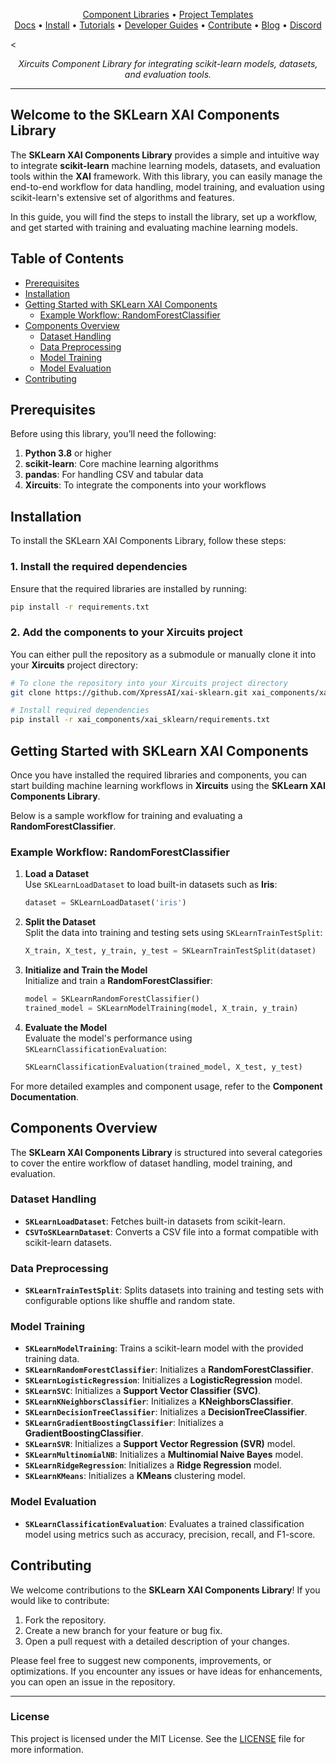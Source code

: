 



<p align="center">
  <a href="https://github.com/XpressAI/xircuits/tree/master/xai_components#xircuits-component-library-list">Component Libraries</a> •
  <a href="https://github.com/XpressAI/xircuits/tree/master/project-templates#xircuits-project-templates-list">Project Templates</a>
  <br>
  <a href="https://xircuits.io/">Docs</a> •
  <a href="https://xircuits.io/docs/Installation">Install</a> •
  <a href="https://xircuits.io/docs/category/tutorials">Tutorials</a> •
  <a href="https://xircuits.io/docs/category/developer-guide">Developer Guides</a> •
  <a href="https://github.com/XpressAI/xircuits/blob/master/CONTRIBUTING.md">Contribute</a> •
  <a href="https://www.xpress.ai/blog/">Blog</a> •
  <a href="https://discord.com/invite/vgEg2ZtxCw">Discord</a>
</p>

<

<p align="center"><i>Xircuits Component Library for integrating scikit-learn models, datasets, and evaluation tools.</i></p>

---

## Welcome to the SKLearn XAI Components Library

The **SKLearn XAI Components Library** provides a simple and intuitive way to integrate **scikit-learn** machine learning models, datasets, and evaluation tools within the **XAI**  framework. With this library, you can easily manage the end-to-end workflow for data handling, model training, and evaluation using scikit-learn's extensive set of algorithms and features.

In this guide, you will find the steps to install the library, set up a workflow, and get started with training and evaluating machine learning models.

## Table of Contents

- [Prerequisites](#prerequisites)
- [Installation](#installation)
- [Getting Started with SKLearn XAI Components](#getting-started-with-sklearn-xai-components)
  - [Example Workflow: RandomForestClassifier](#example-workflow-randomforestclassifier)
- [Components Overview](#components-overview)
  - [Dataset Handling](#dataset-handling)
  - [Data Preprocessing](#data-preprocessing)
  - [Model Training](#model-training)
  - [Model Evaluation](#model-evaluation)
- [Contributing](#contributing)

## Prerequisites

Before using this library, you’ll need the following:

1. **Python 3.8** or higher
2. **scikit-learn**: Core machine learning algorithms
3. **pandas**: For handling CSV and tabular data
4. **Xircuits**: To integrate the components into your workflows

## Installation

To install the SKLearn XAI Components Library, follow these steps:

### 1. Install the required dependencies

Ensure that the required libraries are installed by running:

```bash
pip install -r requirements.txt
```

### 2. Add the components to your Xircuits project

You can either pull the repository as a submodule or manually clone it into your **Xircuits** project directory:

```bash
# To clone the repository into your Xircuits project directory
git clone https://github.com/XpressAI/xai-sklearn.git xai_components/xai_sklearn

# Install required dependencies
pip install -r xai_components/xai_sklearn/requirements.txt
```

## Getting Started with SKLearn XAI Components

Once you have installed the required libraries and components, you can start building machine learning workflows in **Xircuits** using the **SKLearn XAI Components Library**.

Below is a sample workflow for training and evaluating a **RandomForestClassifier**.

### Example Workflow: RandomForestClassifier

1. **Load a Dataset**  
   Use `SKLearnLoadDataset` to load built-in datasets such as **Iris**:
   ```python
   dataset = SKLearnLoadDataset('iris')
   ```

2. **Split the Dataset**  
   Split the data into training and testing sets using `SKLearnTrainTestSplit`:
   ```python
   X_train, X_test, y_train, y_test = SKLearnTrainTestSplit(dataset)
   ```

3. **Initialize and Train the Model**  
   Initialize and train a **RandomForestClassifier**:
   ```python
   model = SKLearnRandomForestClassifier()
   trained_model = SKLearnModelTraining(model, X_train, y_train)
   ```

4. **Evaluate the Model**  
   Evaluate the model's performance using `SKLearnClassificationEvaluation`:
   ```python
   SKLearnClassificationEvaluation(trained_model, X_test, y_test)
   ```

For more detailed examples and component usage, refer to the **Component Documentation**.

## Components Overview

The **SKLearn XAI Components Library** is structured into several categories to cover the entire workflow of dataset handling, model training, and evaluation.

### Dataset Handling

- **`SKLearnLoadDataset`**: Fetches built-in datasets from scikit-learn.
- **`CSVToSKLearnDataset`**: Converts a CSV file into a format compatible with scikit-learn datasets.

### Data Preprocessing

- **`SKLearnTrainTestSplit`**: Splits datasets into training and testing sets with configurable options like shuffle and random state.

### Model Training

- **`SKLearnModelTraining`**: Trains a scikit-learn model with the provided training data.
- **`SKLearnRandomForestClassifier`**: Initializes a **RandomForestClassifier**.
- **`SKLearnLogisticRegression`**: Initializes a **LogisticRegression** model.
- **`SKLearnSVC`**: Initializes a **Support Vector Classifier (SVC)**.
- **`SKLearnKNeighborsClassifier`**: Initializes a **KNeighborsClassifier**.
- **`SKLearnDecisionTreeClassifier`**: Initializes a **DecisionTreeClassifier**.
- **`SKLearnGradientBoostingClassifier`**: Initializes a **GradientBoostingClassifier**.
- **`SKLearnSVR`**: Initializes a **Support Vector Regression (SVR)** model.
- **`SKLearnMultinomialNB`**: Initializes a **Multinomial Naive Bayes** model.
- **`SKLearnRidgeRegression`**: Initializes a **Ridge Regression** model.
- **`SKLearnKMeans`**: Initializes a **KMeans** clustering model.

### Model Evaluation

- **`SKLearnClassificationEvaluation`**: Evaluates a trained classification model using metrics such as accuracy, precision, recall, and F1-score.

## Contributing

We welcome contributions to the **SKLearn XAI Components Library**! If you would like to contribute:

1. Fork the repository.
2. Create a new branch for your feature or bug fix.
3. Open a pull request with a detailed description of your changes.

Please feel free to suggest new components, improvements, or optimizations. If you encounter any issues or have ideas for enhancements, you can open an issue in the repository.

---

### License

This project is licensed under the MIT License. See the [LICENSE](LICENSE) file for more information.

